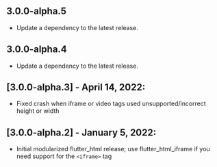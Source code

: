 ## 3.0.0-alpha.5

 - Update a dependency to the latest release.

## 3.0.0-alpha.4

 - Update a dependency to the latest release.

## [3.0.0-alpha.3] - April 14, 2022:
* Fixed crash when iframe or video tags used unsupported/incorrect height or width

## [3.0.0-alpha.2] - January 5, 2022:
* Initial modularized flutter_html release; use flutter_html_iframe if you need support for the `<iframe>` tag 
